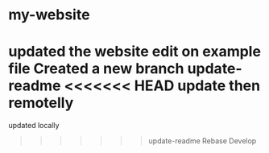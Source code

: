 
# my-website
updated the website
edit on example file
Created a new branch update-readme
<<<<<<< HEAD
update then remotelly 
=======
updated locally 
>>>>>>> update-readme
>>>>>>> Rebase
Develop
